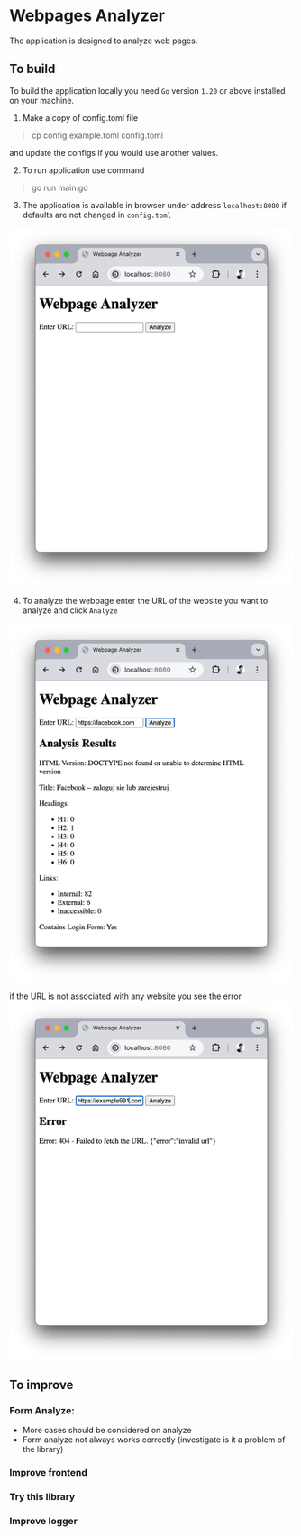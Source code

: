 # Webpages Analyzer

The application is designed to analyze web pages.

## To build 
To build the application locally you need `Go` version `1.20` or above installed on your machine.

1. Make a copy of config.toml file 

> cp config.example.toml config.toml

and update the configs if you would use another values.

2. To run application use command

> go run main.go

3. The application is available in browser under address `localhost:8080` if defaults are not changed in `config.toml`

![img.png](images/mainpage.png)

4. To analyze the webpage enter the URL of the website
you want to analyze and click `Analyze`

![img.png](images/facebookanalyze.png)

if the URL is not associated with any website you see the error
![img.png](images/wrongurl.png)


## To improve

### Form Analyze:
- More cases should be considered on analyze
- Form analyze not always works correctly (investigate is it a problem of the library)

### Improve frontend

### Try this library

### Improve logger